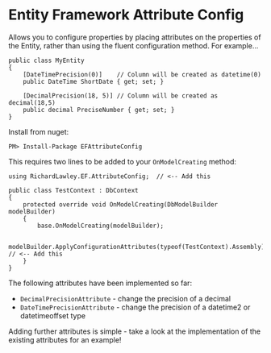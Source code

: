 Entity Framework Attribute Config
=================================

Allows you to configure properties by placing attributes on the properties of the Entity, rather than using the fluent configuration method.  For example...

    public class MyEntity 
    {
        [DateTimePrecision(0)]    // Column will be created as datetime(0)
        public DateTime ShortDate { get; set; }
        
        [DecimalPrecision(18, 5)] // Column will be created as decimal(18,5)
        public decimal PreciseNumber { get; set; }
    }
    
Install from nuget:

    PM> Install-Package EFAttributeConfig

    
This requires two lines to be added to your `OnModelCreating` method:

    using RichardLawley.EF.AttributeConfig;  // <-- Add this

    public class TestContext : DbContext 
    {
		protected override void OnModelCreating(DbModelBuilder modelBuilder)
		{
		    base.OnModelCreating(modelBuilder);
		    
		    modelBuilder.ApplyConfigurationAttributes(typeof(TestContext).Assembly);  // <-- Add this
		}
    }

The following attributes have been implemented so far:

* `DecimalPrecisionAttribute` - change the precision of a decimal
* `DateTimePrecisionAttribute` - change the precision of a datetime2 or datetimeoffset type

Adding further attributes is simple - take a look at the implementation of the existing attributes for an example!
